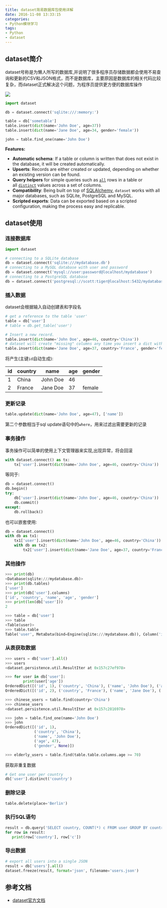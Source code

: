 ```yaml
---
title: dataset简易数据库包使用详解
date: 2016-11-08 13:33:15
categories:
- Python模块学习
tags:
- Python
- dataset
---
```


## dataset简介

dataset号称是为懒人所写的数据库,并说明了很多程序员存储数据都会使用不易查询和更新的CSV和JSON格式，而不是数据库，主要原因是数据库的相关代码比较复杂，而dataset正式解决这个问题，为程序员提供更方便的数据库操作

![](https://dataset.readthedocs.io/en/latest/_static/dataset-logo.png)

```python
import dataset

db = dataset.connect('sqlite:///:memory:')

table = db['sometable']
table.insert(dict(name='John Doe', age=37))
table.insert(dict(name='Jane Doe', age=34, gender='female'))

john = table.find_one(name='John Doe')
```

<!-- more -->

**Features:**

- **Automatic schema**: If a table or column is written that does not exist in the database, it will be created automatically.
- **Upserts**: Records are either created or updated, depending on whether an existing version can be found.
- **Query helpers** for simple queries such as [`all`](https://dataset.readthedocs.io/en/latest/api.html#dataset.Table.all) rows in a table or all [`distinct`](https://dataset.readthedocs.io/en/latest/api.html#dataset.Table.distinct) values across a set of columns.
- **Compatibility**: Being built on top of [SQLAlchemy](http://www.sqlalchemy.org/), `dataset` works with all major databases, such as SQLite, PostgreSQL and MySQL.
- **Scripted exports**: Data can be exported based on a scripted configuration, making the process easy and replicable.

## dataset使用

### 连接数据库

```python
import dataset

# connecting to a SQLite database
db = dataset.connect('sqlite:///mydatabase.db')
# connecting to a MySQL database with user and password
db = dataset.connect('mysql://user:password@localhost/mydatabase')
# connecting to a PostgreSQL database
db = dataset.connect('postgresql://scott:tiger@localhost:5432/mydatabase')
```

### 插入数据

dataset会根据输入自动创建表和字段名

```python
# get a reference to the table 'user'
table = db['user']
# table = db.get_table('user')

# Insert a new record.
table.insert(dict(name='John Doe', age=46, country='China'))
# dataset will create "missing" columns any time you insert a dict with an unknown key
table.insert(dict(name='Jane Doe', age=37, country='France', gender='female'))
```

将产生(主键`id`自动生成):

| id   | country | name     | age  | gender |
| ---- | ------- | -------- | ---- | ------ |
| 1    | China   | John Doe | 46   |        |
| 2    | France  | Jane Doe | 37   | female |

### 更新记录

```python
table.update(dict(name='John Doe', age=47), ['name'])
```

第二个参数相当于sql update语句中的`where`，用来过滤出需要更新的记录

### 事务操作

事务操作可以简单的使用上下文管理器来实现,出现异常，将会回滚

```python
with dataset.connect() as tx:
    tx['user'].insert(dict(name='John Doe', age=46, country='China'))
```

等同于:

```python
db = dataset.connect()
db.begin()
try:
    db['user'].insert(dict(name='John Doe', age=46, country='China'))
    db.commit()
except:
    db.rollback()
```

也可以嵌套使用:

```python
db = dataset.connect()
with db as tx1:
    tx1['user'].insert(dict(name='John Doe', age=46, country='China'))
    with db as tx2:
        tx2['user'].insert(dict(name='Jane Doe', age=37, country='France', gender='female'))
```

### 其他操作

```python
>>> print(db)
<Database(sqlite:///mydatabase.db)>
>>> print(db.tables)
['user']
>>> print(db['user'].columns)
['id', 'country', 'name', 'age', 'gender']
>>> print(len(db['user']))
2

>>> table = db['user']
>>> table
<Table(user)>
>>> table.table
Table('user', MetaData(bind=Engine(sqlite:///mydatabase.db)), Column('id', INTEGER(), table=<user>, primary_key=True, nullable=False), Column('country', TEXT(), table=<user>), Column('name', TEXT(), table=<user>), Column('age', INTEGER(), table=<user>), Column('gender', TEXT(), table=<user>), schema=None)
```

### 从表获取数据

```python
>>> users = db['user'].all()
>>> users
<dataset.persistence.util.ResultIter at 0x157c27ef978>

>>> for user in db['user']:
        print(user['age'])
OrderedDict([('id', 1), ('country', 'China'), ('name', 'John Doe'), ('age', 47), ('gender', None)])
OrderedDict([('id', 2), ('country', 'France'), ('name', 'Jane Doe'), ('age', 37), ('gender', 'female')])

>>> chinese_users = table.find(country='China')
>>> chinese_users
<dataset.persistence.util.ResultIter at 0x157c2816978>

>>> john = table.find_one(name='John Doe')
>>> john
OrderedDict([('id', 1),
             ('country', 'China'),
             ('name', 'John Doe'),
             ('age', 47),
             ('gender', None)])

>>> elderly_users = table.find(table.table.columns.age >= 70)
```

获取非重复数据

```python
# Get one user per country
db['user'].distinct('country')
```

### 删除记录

```python
table.delete(place='Berlin')
```

### 执行SQL语句

```python
result = db.query('SELECT country, COUNT(*) c FROM user GROUP BY country')
for row in result:
   print(row['country'], row['c'])
```

### 导出数据

```python
# export all users into a single JSON
result = db['users'].all()
dataset.freeze(result, format='json', filename='users.json')
```

## 参考文档

- [dataset官方文档](https://dataset.readthedocs.io/en/latest/)
